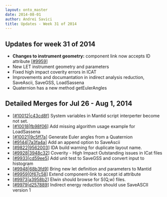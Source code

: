 ```yaml
---
layout: onto_master
date: 2014-08-01
author: Andrei Savici
title: Updates - Week 31 of 2014
---
```

Updates for week 31 of 2014
---------------------------
* **Changes to instrument geometry:** component link now accepts ID attribute \[[#9959](http://trac.mantidproject.org/mantid/ticket/9959)\]
* New LET instrument geometry and parameters
* Fixed high impact coverity errors in ICAT
* Improvements and documantation in indirect analysis reduction, SaveAscii, SaveGSS, LoadSassena
* Quaternion has a new method getEulerAngles


Detailed Merges for Jul 26 - Aug 1, 2014
----------------------------------------
* \[[#10012](http://trac.mantidproject.org/mantid/ticket/10012)\|[c43cd8f](https://github.com/mantidproject/mantid/commit/c43cd8f24563c6196424e52283a93cca9790f3d8)\] System variables in Mantid script interperter become not set.
* \[[#10018](http://trac.mantidproject.org/mantid/ticket/10018)\|[fb98f06](https://github.com/mantidproject/mantid/commit/fb98f06ba2397308d6cb81e54f3bedb4e51961f5)\] Add missing algorithm usage example for LoadSassena
* \[[#10021](http://trac.mantidproject.org/mantid/ticket/10021)\|[9c5ff7a](https://github.com/mantidproject/mantid/commit/9c5ff7a9beba05e94df8eeefb394b5b8c5a6b25a)\] Generate Euler angles from a Quaternion
* \[[#9144](http://trac.mantidproject.org/mantid/ticket/9144)\|[7a3fa4a](https://github.com/mantidproject/mantid/commit/7a3fa4a1d28f4ccf80c1b52b073033980bfcacc6)\] Add an append option to SaveAscii
* \[[#9822](http://trac.mantidproject.org/mantid/ticket/9822)\|[9562003](https://github.com/mantidproject/mantid/commit/95620031352cea7edff08724c5243560e4b918a7)\] IDA build warning for duplicate layout name.
* \[[#9928](http://trac.mantidproject.org/mantid/ticket/9928)\|[3948c32](https://github.com/mantidproject/mantid/commit/3948c323330e059f52359d751009370c8dd1d739)\] Coverity - High Impact Outstanding issues in ICat files
* \[[#9933](http://trac.mantidproject.org/mantid/ticket/9933)\|[cd59ee5](https://github.com/mantidproject/mantid/commit/cd59ee5531f85fc699aab4ce30110cbbe6763465)\] Add unit test to SaveGSS and convert input to histogram
* \[[#9948](http://trac.mantidproject.org/mantid/ticket/9948)\|[68b3fd9](https://github.com/mantidproject/mantid/commit/68b3fd92223490ec992b588d2254d2c78343f791)\] Bring new let definition and parameters to Mantid
* \[[#9959](http://trac.mantidproject.org/mantid/ticket/9959)\|[0f67c58](https://github.com/mantidproject/mantid/commit/0f67c58fdd974dfddcc131b803d0f2e7ebd1bdb8)\] Extend component-link to accept id attribute
* \[[#9973](http://trac.mantidproject.org/mantid/ticket/9973)\|[a3958b2](https://github.com/mantidproject/mantid/commit/a3958b2aded179f1f6dc89b73a95f1f2092b0568)\] Elwin should browse for S(Q,w) files.
* \[[#9979](http://trac.mantidproject.org/mantid/ticket/9979)\|[d257889](https://github.com/mantidproject/mantid/commit/d25788977349d401f7abbdc01c3066c7f94a2a20)\] Indirect energy reduction should use SaveASCII version 1
